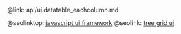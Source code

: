 @link: api/ui.datatable_eachcolumn.md

@seolinktop: [javascript ui framework](https://webix.com)
@seolink: [tree grid ui](https://webix.com/widget/treetable/)